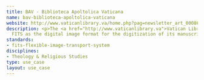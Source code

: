 ```yaml
---
title: BAV - Biblioteca Apoltolica Vaticana
name: bav-biblioteca-apoltolica-vaticana
website: http://www.vaticanlibrary.va/home.php?pag=newsletter_art_00086&ling=eng&BC=11
description: <p>The <a href="http://www.vaticanlibrary.va">Vatican Library</a> uses
  FITS as the digital image format for the digitization of its manuscript collection.</p>
standards:
- fits-flexible-image-transport-system
disciplines:
- Theology & Religious Studies
type: use_case
layout: use_case
---
```


